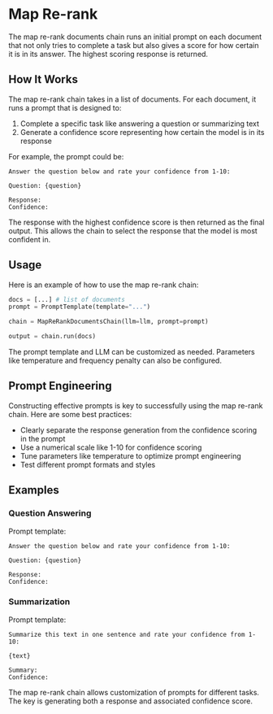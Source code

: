 

# Map Re-rank

The map re-rank documents chain runs an initial prompt on each document that not only tries to complete a task but also gives a score for how certain it is in its answer. The highest scoring response is returned.

## How It Works

The map re-rank chain takes in a list of documents. For each document, it runs a prompt that is designed to:

1. Complete a specific task like answering a question or summarizing text 
2. Generate a confidence score representing how certain the model is in its response

For example, the prompt could be:

```
Answer the question below and rate your confidence from 1-10: 

Question: {question}

Response:
Confidence: 
```

The response with the highest confidence score is then returned as the final output. This allows the chain to select the response that the model is most confident in. 

## Usage

Here is an example of how to use the map re-rank chain:

```python
docs = [...] # list of documents
prompt = PromptTemplate(template="...") 

chain = MapReRankDocumentsChain(llm=llm, prompt=prompt)

output = chain.run(docs)
```

The prompt template and LLM can be customized as needed. Parameters like temperature and frequency penalty can also be configured.

## Prompt Engineering

Constructing effective prompts is key to successfully using the map re-rank chain. Here are some best practices:

- Clearly separate the response generation from the confidence scoring in the prompt
- Use a numerical scale like 1-10 for confidence scoring
- Tune parameters like temperature to optimize prompt engineering
- Test different prompt formats and styles

## Examples

### Question Answering

Prompt template:

```
Answer the question below and rate your confidence from 1-10:

Question: {question}

Response:  
Confidence: 
```

### Summarization

Prompt template:

```
Summarize this text in one sentence and rate your confidence from 1-10:

{text}

Summary:
Confidence:  
```

The map re-rank chain allows customization of prompts for different tasks. The key is generating both a response and associated confidence score.

